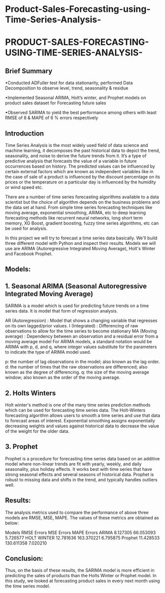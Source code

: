 # Product-Sales-Forecasting-using-Time-Series-Analysis-
# PRODUCT-SALES-FORECASTING-USING-TIME-SERIES-ANALYSIS-

## Brief Summary
•Conducted ADFuller test for data stationarity, performed Data Decomposition to observe level, trend, seasonality & residue

•Implemented Seasonal ARIMA, Holt’s winter, and Prophet models on product sales dataset for Forecasting future sales 

•Observed SARIMA to yield the best performance among others with least RMSE of 8 & MAPE of 6 % errors respectively 


## Introduction 
Time Series Analysis is the most widely used field of data science and machine learning, it decomposes the past historical data to depict the trend, seasonality, and noise to derive the future trends from it. It’s a type of predictive analysis that forecasts the value of a variable in future occurrences based on history. The predicted values can be influenced by certain external factors which are known as independent variables like in the case of sale of a product is influenced by the discount percentage on its prices or the temperature on a particular day is influenced by the humidity or wind speed etc.

There are a number of time series forecasting algorithms available to a data scientist but the choice of algorithm depends on the business problems and the data set at hand. From simple time series forecasting techniques like moving average, exponential smoothing, ARIMA, etc to deep learning forecasting methods like recurrent neural networks, long short term memory, XG Boost, gradient boosting, fuzzy time series algorithms, etc can be used for analysis.

In this project we will try to forecast a time series data basically. We'll build three different model with Python and inspect their results. Models we will use are ARIMA (Autoregressive Integrated Moving Average), Holt's Winter and Facebook Prophet.

## Models:
## 1. Seasonal ARIMA (Seasonal Autoregressive Integrated Moving Average)
SARIMA is a model which is used for predicting future trends on a time series data. It is model that form of regression analysis.

AR (Autoregression) : Model that shows a changing variable that regresses on its own lagged/prior values.
I (Integrated) : Differencing of raw observations to allow for the time series to become stationary
MA (Moving average) : Dependency between an observation and a residual error from a moving average model
For ARIMA models, a standard notation would be ARIMA with p, d, and q, where integer values substitute for the parameters to indicate the type of ARIMA model used.

p: the number of lag observations in the model; also known as the lag order.
d: the number of times that the raw observations are differenced; also known as the degree of differencing.
q: the size of the moving average window; also known as the order of the moving average.

## 2. Holts Winters
Holt winter's method is one of the many time series prediction methods which can be used for forecasting time series data. The Holt-Winters forecasting algorithm allows users to smooth a time series and use that data to forecast areas of interest. Exponential smoothing assigns exponentially decreasing weights and values against historical data to decrease the value of the weight for the older data.

## 3. Prophet
Prophet is a procedure for forecasting time series data based on an additive model where non-linear trends are fit with yearly, weekly, and daily seasonality, plus holiday effects. It works best with time series that have strong seasonal effects and several seasons of historical data. Prophet is robust to missing data and shifts in the trend, and typically handles outliers well.

## Results:
The analysis metrics used to compare the performance of above three models are RMSE, MSE, MAPE. The values of these metrics are obtained as below:

Models	     RMSE Errors	MSE Errors	MAPE Errors
ARIMA	       8.127305	    66.053093	  5.726577
HOLT WINTER	 12.781636	  163.370221	6.795875
Prophet	     11.428533	  130.611358	7.020210


## Conclusion:
Thus, on the basis of these results, the SARIMA model is more efficient in predicting the sales of products than the Holts Winter or Prophet model. In this study, we looked at forecasting product sales in every next month using the time series model.

